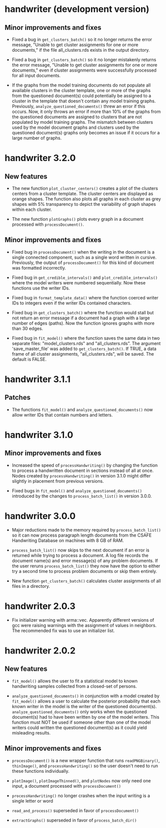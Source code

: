 # handwriter (development version)

## Minor improvements and fixes

* Fixed a bug in `get_clusters_batch()` so it no longer returns the error message, "Unable to get cluster assignments for one or more documents," if the file all_clusters.rds exists in the output directory.

* Fixed a bug in `get_clusters_batch()` so it no longer mistakenly returns the error message, "Unable to get cluster assignments for one or more documents," even if cluster assignments were successfully processed for all input documents.

* If the graphs from the model training documents do not populate all available clusters in the cluster template, one or more of the graphs from the questioned document(s) could potentially be assigned to a cluster in the template that doesn't contain any model training graphs. Previously, `analyze_questioned_documents()` threw an error if this occurs. Now, it only throws an error if more than 10% of the graphs from the questioned documents are assigned to clusters that are not populated by model training graphs. The mismatch between clusters used by the model document graphs and clusters used by the questioned document(s) graphs only becomes an issue if it occurs for a large number of graphs.


# handwriter 3.2.0

## New features

* The new function `plot_cluster_centers()` creates a plot of the clusters centers from a cluster template. The cluster centers are displayed as orange shapes. The function also plots all graphs in each cluster as grey shapes with 5% transparency to depict the variability of graph shapes within each cluster.

* The new function `plotGraphs()` plots every graph in a document processed with `processDocument()`.

## Minor improvements and fixes

* Fixed bug in `processDocument()` when the writing in the document is a single connected component, such as a single word written in cursive. Previously, the output of `processDocument()` for this kind of document was formatted incorrectly.

* Fixed bug in `get_credible_intervals()` and `plot_credible_intervals()` where the model writers were numbered sequentially. Now these functions use the writer IDs.

* Fixed bug in `format_template_data()` where the function coerced writer IDs to integers even if the writer IDs contained characters.

* Fixed bug in `get_clusters_batch()` where the function would stall but not return an error message if a document had a graph with a large number of edges (paths). Now the function ignores graphs with more than 30 edges.

* Fixed bug in `fit_model()` where the function saves the same data in two separate files: "model_clusters.rds" and "all_clusters.rds". The argument 'save_master_file' was added to `get_clusters_batch()`. If TRUE, a data frame of all cluster assignments, "all_clusters.rds", will be saved. The default is FALSE.

# handwriter 3.1.1

## Patches

* The functions `fit_model()` and `analyze_questioned_documents()` now allow writer IDs that contain numbers and letters.


# handwriter 3.1.0

## Minor improvements and fixes

* Increased the speed of `processHandwriting()` by changing the function to process a handwritten document in sections instead of all at once. Nodes created by `processHandwriting()` in version 3.1.0 might differ slightly in placement from previous versions. 

* Fixed bugs in `fit_model()` and `analyze_questioned_documents()` introduced by the changes to `process_batch_list()` in version 3.0.0.

# handwriter 3.0.0

* Major reductions made to the memory required by `process_batch_list()` so it can now process paragraph length documents from the CSAFE Handwriting Database on machines with 8 GB of RAM.

* `process_batch_list()` now skips to the next document if an error is returned while trying to process a document. A log file records the document name(s) and error message(s) of any problem documents. If the user reruns `process_batch_list()` they now have the option to either try a second time to process problem documents or skip them entirely.

* New function `get_clusters_batch()` calculates cluster assignments of all files in a directory.


# handwriter 2.0.3

* Fix initializer warning with arma::vec. Apparently different versions of gcc were raising warnings with the assignment of values in neighbors. The recommended fix was to use an initializer list.


# handwriter 2.0.2

## New features

* `fit_model()` allows the user to fit a statistical model to known handwriting samples collected from a closed-set of persons.

* `analyze_questioned_documents()` in conjunction with a model created by `fit_model()` allows a user to calculate the posterior probability that each known writer in the model is the writer of the questioned document(s). `analyze_questioned_documents()` only works when the questioned document(s) had to have been written by one of the model writers. This function must NOT be used if someone other than one of the model writers could written the questioned document(s) as it could yield misleading results.

## Minor improvements and fixes

* `processDocument()` is a new wrapper function that runs `readPNGBinary()`, `thinImage()`, and `processHandwriting()` so the user doesn't need to run these functions individually.

* `plotImage()`, `plotImageThinned()`, and `plotNodes` now only need one input, a document processed with `processDocument()`

* `processHandwriting()` no longer crashes when the input writing is a single letter or word

* `read_and_process()` superseded in favor of `processDocument()`

* `extractGraphs()` superseded in favor of `process_batch_dir()`
